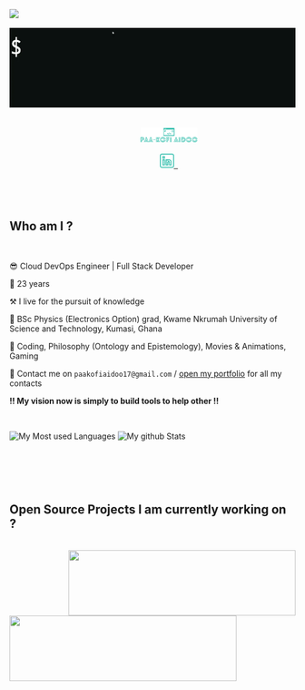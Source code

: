 ![](https://komarev.com/ghpvc/?username=paakofiaidoo&style=flat-square&color=yellow)

<img align="center" src="./img/hello.gif">

<br>

<h5 align="center">
    <code>
        <a href="https://www.paakofiaidoo.tech" title="My Portfolio"><img width="100" src="img/logo.svg"></a>
    </code>
    <code>
        <a href="https://www.linkedin.com/in/paakofiaidoo" title="LinkedIn Profile"><img width="25" src="img/linkedin.svg"> </a>
    </code>
</h5>
<br>

<div>

## Who am I ?

<br>

😎 Cloud DevOps Engineer | Full Stack Developer 

📅 23 years

⚒️ I live for the pursuit of knowledge

🏫 BSc Physics (Electronics Option) grad, Kwame Nkrumah University of Science and Technology, Kumasi, Ghana

💖 Coding, Philosophy (Ontology and Epistemology), Movies & Animations, Gaming

📨 Contact me on `paakofiaidoo17@gmail.com` / [open my portfolio](https://paakofi.tech) for all my contacts

**!! My vision now is simply to build tools to help other !!**

</div>

<br>

![My Most used Languages](https://github-readme-stats.vercel.app/api/top-langs/?username=paakofiaidoo&langs_count=10&layout=compact&theme=radical&border_color=61dafb&border_radius=10)
![My github Stats](https://github-readme-stats.vercel.app/api?username=paakofiaidoo&show_icons=true&theme=radical&border_color=61dafb&border_radius=10)

<div>

<br>

<!-- ## Learning topics for this year ?

<br> -->

<!-- ```diff
+ Java using [jmix platform](http://jmix.io/) =>                                    90% [#########=]

+ postgres =>                                                                       40% [####======]

+ Advance programing concepts( algorithms, data structures, design patterns) =>      0% [==========]

+ Rust =>                                                                           10% [#=========]

+ TypeScript =>                                                                     10% [#=========]
``` -->

</div>

<br><br>

## Open Source Projects I am currently working on ?

<br>

<div >
    <a href="https://github.com/paakofiaidoo/juki-builder" title="juki-builder">
        <img align="right" width="400" height="115"
            src="https://github-readme-stats.vercel.app/api/pin/?username=paakofiaidoo&repo=juki-builder&theme=radical&border_color=61dafb&border_radius=10" />
    </a>
     <a href="https://github.com/paakofiaidoo/Browser-file-system-access-helper" title="browser-file-system-access-helper">
        <img align="left" width=" 400" height="115"
            src="https://github-readme-stats.vercel.app/api/pin/?username=paakofiaidoo&repo=Browser-file-system-access-helper&theme=radical&border_color=61dafb&border_radius=10" />
    </a>
</div>
